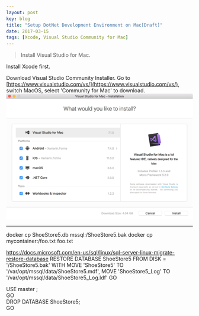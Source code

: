 ```yaml
---
layout: post
key: blog
title: "Setup DotNet Development Environment on Mac[Draft]"
date: 2017-03-15
tags: [Xcode, Visual Studio Community for Mac]
---
```


> Install Visual Studio for Mac.

Install Xcode first.

Download Visual Studio Community Installer. Go to [https://www.visualstudio.com/vs/](https://www.visualstudio.com/vs/), switch MacOS, select 'Community for Mac' to download.
![MIME Type](/public/pics/2017-03-15/install_vs.png)  

----------------------------------------------------------------------------------------------------------------
docker cp ShoeStore5.db mssql:/ShoeStore5.bak
docker cp mycontainer:/foo.txt foo.txt

https://docs.microsoft.com/en-us/sql/linux/sql-server-linux-migrate-restore-database
RESTORE DATABASE ShoeStore5
FROM DISK = '/ShoeStore5.bak'
WITH MOVE 'ShoeStore5' TO '/var/opt/mssql/data/ShoeStore5.mdf',
MOVE 'ShoeStore5_Log' TO '/var/opt/mssql/data/ShoeStore5_Log.ldf'
GO

USE master ;  
GO  
DROP DATABASE ShoeStore5;  
GO

